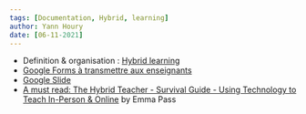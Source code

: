 ```yaml
---
tags: [Documentation, Hybrid, learning]
author: Yann Houry
date: [06-11-2021]
---
```


- Definition & organisation : [Hybrid learning](https://docs.google.com/document/d/1F6phIsLQScJghJXkUTJRGQHgmtxo3hULO7dx3Wgx9BY/edit#heading=h.g4o842t5dkhs)
- [Google Forms à transmettre aux enseignants](https://docs.google.com/forms/d/1QZ_e1bzYYrmUVy81coqVQc74Ehv4BTKuVcwyRwoymHM/edit?ts=607fd3ca)
- [Google Slide](https://docs.google.com/presentation/d/197O-dBcX9JqURLjawqv8evxs9blLwqu4Qbp0K7j6_ek/edit)
- [A must read: The Hybrid Teacher - Survival Guide - Using Technology to Teach In-Person & Online](https://www.edtechemma.com/the-hybrid-teacher-book) by Emma Pass